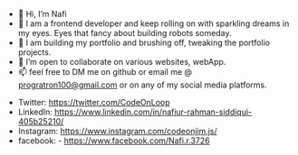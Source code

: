 - 👋 Hi, I’m Nafi
- 👀 I am a frontend developer and keep rolling on with sparkling dreams in my eyes. Eyes that fancy about building robots someday.
- 🌱 I am building my portfolio and brushing off, tweaking the portfolio projects.
- 💞️ I’m open to collaborate on various websites, webApp.
- 📫 feel free to DM me on github or email me @ progratron100@gmail.com or on any of my social media platforms.

<!---
TheHunter808/TheHunter808 is a ✨ special ✨ repository because its `README.md` (this file) appears on your GitHub profile.
You can click the Preview link to take a look at your changes.
--->


- Twitter: https://twitter.com/CodeOnLoop
- LinkedIn: https://www.linkedin.com/in/nafiur-rahman-siddiqui-405b25210/
- Instagram: https://www.instagram.com/codeonjim.js/
- facebook: - https://www.facebook.com/Nafi.r.3726

